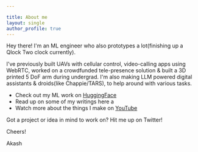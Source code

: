 ```yaml
---

title: About me
layout: single
author_profile: true
---
```

Hey there! I'm an ML engineer who also prototypes a lot(finishing up a Qlock Two clock currently).

I've previously built UAVs with cellular control, video-calling apps using WebRTC, worked on a crowdfunded tele-presence solution & built a 3D printed 5 DoF arm during undergrad. I'm also making LLM powered digital assistants & droids(like Chappie/TARS), to help around with various tasks.

- Check out my ML work on [HuggingFace](https://huggingface.co/iAkashPaul)
- Read up on some of my writings here a
- Watch more about the things I make on [YouTube](https://www.youtube.com/@iAkashPaul)


Got a project or idea in mind to work on? Hit me up on Twitter!

Cheers!

Akash
